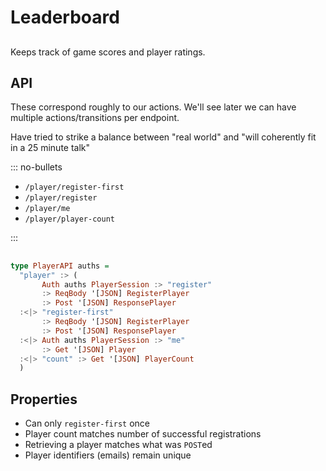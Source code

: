 # Leaderboard

## 

Keeps track of game scores and player ratings.

## API

<div class="notes">
These correspond roughly to our actions. We'll see later we can have multiple
actions/transitions per endpoint.

Have tried to strike a balance between "real world" and "will coherently fit in a 25 minute talk"
</div>

::: no-bullets

- `/player/register-first`
- `/player/register`
- `/player/me`
- `/player/player-count`

:::

##

```haskell
type PlayerAPI auths =
  "player" :> (
       Auth auths PlayerSession :> "register"
       :> ReqBody '[JSON] RegisterPlayer
       :> Post '[JSON] ResponsePlayer
  :<|> "register-first"
       :> ReqBody '[JSON] RegisterPlayer
       :> Post '[JSON] ResponsePlayer
  :<|> Auth auths PlayerSession :> "me"
       :> Get '[JSON] Player
  :<|> "count" :> Get '[JSON] PlayerCount
  )
```

## Properties

- Can only `register-first` once
- Player count matches number of successful registrations
- Retrieving a player matches what was `POST`ed
- Player identifiers (emails) remain unique

